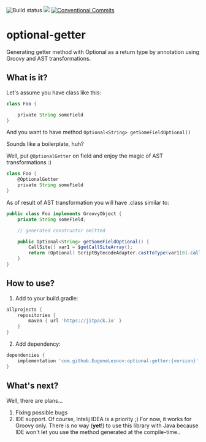 ![Build status](https://github.com/EugeneLesnov/optional-getter/actions/workflows/actions.yml/badge.svg)
[![](https://jitpack.io/v/EugeneLesnov/optional-getter.svg)](https://jitpack.io/#EugeneLesnov/optional-getter)
[![Conventional Commits](https://img.shields.io/badge/Conventional%20Commits-1.0.0-green.svg)](https://conventionalcommits.org)

# optional-getter

Generating getter method with Optional as a return type by annotation using Groovy and AST transformations.

## What is it?

Let's assume you have class like this:

```groovy
class Foo {

    private String someField
}
```

And you want to have method `Optional<String> getSomeFieldOptional()`

Sounds like a boilerplate, huh?

Well, put `@OptionalGetter` on field and enjoy the magic of AST transformations :)

```groovy
class Foo {
    @OptionalGetter
    private String someField
}
```

As of result of AST transformation you will have .class similar to:

```java
public class Foo implements GroovyObject {
    private String someField;

    // generated constructor omitted 

    public Optional<String> getSomeFieldOptional() {
        CallSite[] var1 = $getCallSiteArray();
        return (Optional) ScriptBytecodeAdapter.castToType(var1[0].callStatic(Optional.class, this.someField), Optional.class);
    }
}
```

## How to use?

1. Add to your build.gradle:

```groovy
allprojects {
    repositories {
        maven { url 'https://jitpack.io' }
    }
}
```

2. Add dependency:

```groovy
dependencies {
    implementation 'com.github.EugeneLesnov:optional-getter:{version}'
}
```

## What's next?

Well, there are plans...

1) Fixing possible bugs
2) IDE support. Of course, Intelij IDEA is a priority ;)
   For now, it works for Groovy only. There is no way (**yet**!) to use this library with Java because IDE won't let you
   use the method generated at the compile-time..